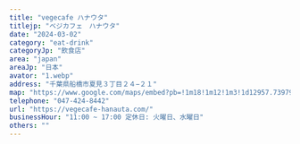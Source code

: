 ```yaml
---
title: "vegecafe ハナウタ"
titlejp: "ベジカフェ　ハナウタ"
date: "2024-03-02"
category: "eat-drink"
categoryJp: "飲食店"
area: "japan"
areaJp: "日本"
avator: "1.webp"
address: "千葉県船橋市夏見３丁目２４−２１"
map: "https://www.google.com/maps/embed?pb=!1m18!1m12!1m3!1d12957.739796715534!2d139.97675355783457!3d35.71552018334581!2m3!1f0!2f0!3f0!3m2!1i1024!2i768!4f13.1!3m3!1m2!1s0x60188066168805d7%3A0x3dc9fb3c94f33e4f!2z44OZ44K444Kr44OV44KnIOODj-ODiuOCpuOCvw!5e0!3m2!1sja!2sus!4v1709422423165!5m2!1sja!2sus"
telephone: "047-424-8442"
url: "https://vegecafe-hanauta.com/"
businessHour: "11:00 ~ 17:00 定休日: 火曜日、水曜日"
others: ""
---
```


